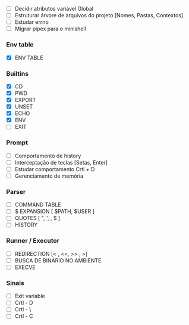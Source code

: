 
- [ ] Decidir atributos variável Global
- [ ] Estruturar árvore de arquivos do projeto [Nomes, Pastas, Contextos]
- [ ] Estudar errno
- [ ] Migrar pipex para o minishell

### Env table
- [x] ENV TABLE

### Builtins
- [x] CD
- [x] PWD
- [x] EXPORT
- [x] UNSET
- [x] ECHO
- [x] ENV
- [ ] EXIT

### Prompt
- [ ] Comportamento de history
- [ ] Interceptação de teclas [Setas, Enter]
- [ ] Estudar comportamento Crtl + D
- [ ] Gerenciamento de memória

### Parser
- [ ] COMMAND TABLE
- [ ] $ EXPANSION [ $PATH, $USER ]
- [ ] QUOTES [ ",  ', \, $ ]
- [ ] HISTORY

### Runner / Executor
- [ ] REDIRECTION [< , <<, >> ,  >]
- [ ] BUSCA DE BINÁRIO NO AMBIENTE
- [ ] EXECVE

### Sinais
- [ ] Exit variable
- [ ] Crtl - D
- [ ] Crtl - \
- [ ] Crtl - C